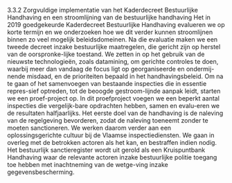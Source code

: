 3.3.2 Zorgvuldige implementatie van het Kaderdecreet Bestuurlijke Handhaving en een stroomlijning van de bestuurlijke handhaving Het in 2019 goedgekeurde Kaderdecreet Bestuurlijke Handhaving evalueren we op korte termijn en we onderzoeken hoe we dit verder kunnen stroomlijnen binnen zo veel mogelijk beleidsdomeinen. Na die evaluatie maken we een tweede decreet inzake bestuurlijke maatregelen, die gericht zijn op herstel van de oorspronke-lijke toestand. We zetten in op het gebruik van de nieuwste technologieën, zoals datamining, om gerichte controles te doen, waarbij meer dan vandaag de focus ligt op georganiseerde en ondermij-nende misdaad, en de prioriteiten bepaald in het handhavingsbeleid. Om na te gaan of het samenvoegen van bestaande inspecties die in essentie repres-sief optreden, tot de beoogde gestroom-lijnde aanpak leidt, starten we een proef-project op. In dit proefproject voegen we een beperkt aantal inspecties die vergelijk-bare opdrachten hebben, samen en evalu-eren we de resultaten halfjaarlijks. Het eerste doel van de handhaving is de naleving van de regelgeving bevorderen, zodat de naleving toeneemt zonder te moeten sanctioneren. We werken daarom verder aan een oplossingsgerichte cultuur bij de Vlaamse inspectiediensten. We gaan in overleg met de betrokken actoren als het kan, en bestraffen indien nodig. Het bestuurlijk sanctieregister wordt uit gerold als een Kruispuntbank Handhaving waar de relevante actoren inzake bestuurlijke politie toegang toe hebben met inachtneming van de wetge-ving inzake gegevensbescherming. 